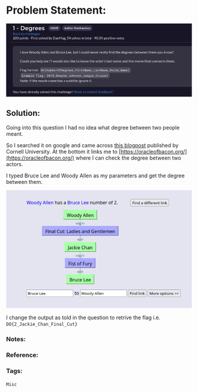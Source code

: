 # Problem Statement:
![question](https://raw.githubusercontent.com/0x41head/CTF-Writeups/main/src/DOA2021ctf/Misc/Degrees/ques.png)

## Solution:

Going into this question I had no idea what degree between two people meant.

So I searched it on google and came across [this blogpost](https://blogs.cornell.edu/info2040/2015/10/15/six-degrees-of-separation-amongst-actors/) published by Cornell University. At the bottom it links me to [https://oracleofbacon.org/](https://oracleofbacon.org/) where I can check the degree between two actors.

I typed Bruce Lee and Woody Allen as my parameters and get the degree between them.

![flag](https://raw.githubusercontent.com/0x41head/CTF-Writeups/main/src/DOA2021ctf/Misc/Degrees/flag.png)

I change the output as told in the question to retrive the flag i.e.
`DO{2_Jackie_Chan_Final_Cut}`

### Notes:
### Reference:

### Tags:
`Misc` 